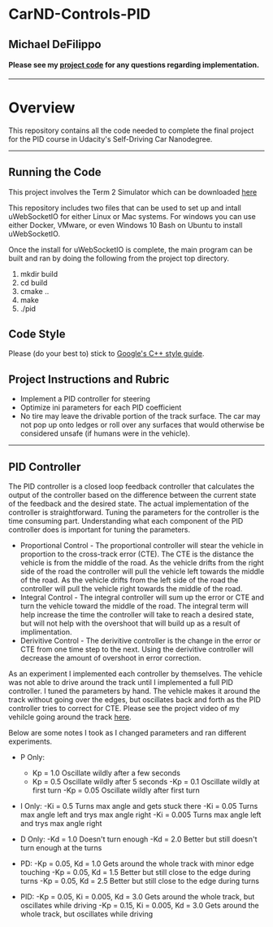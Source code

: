 # CarND-Controls-PID 

## Michael DeFilippo

#### Please see my [project code](https://github.com/mikedef/CarND-PID-Control-Project) for any questions regarding implementation.
---

# Overview
This repository contains all the code needed to complete the final project for the PID course in Udacity's Self-Driving Car Nanodegree.

---
## Running the Code
This project involves the Term 2 Simulator which can be downloaded [here](https://github.com/udacity/self-driving-car-sim/releases)

This repository includes two files that can be used to set up and intall uWebSocketIO for either Linux or Mac systems. For windows you can use either Docker, VMware, or even Windows 10 Bash on Ubuntu to install uWebSocketIO.

Once the install for uWebSocketIO is complete, the main program can be built and ran by doing the following from the project top directory.

1. mkdir build
2. cd build
3. cmake ..
4. make
5. ./pid

## Code Style

Please (do your best to) stick to [Google's C++ style guide](https://google.github.io/styleguide/cppguide.html).

## Project Instructions and Rubric
 - Implement a PID controller for steering
 - Optimize ini parameters for each PID coefficient
 - No tire may leave the drivable portion of the track surface. The car may not pop up onto ledges or roll over any surfaces that would otherwise be considered unsafe (if humans were in the vehicle).

---
## PID Controller
The PID controller is a closed loop feedback controller that calculates the output of the controller based on the difference between the current state of the feedback and the desired state. The actual implementation of the controller is straightforward. Tuning the parameters for the controller is the time consuming part. Understanding what each component of the PID controller does is important for tuning the parameters. 
 - Proportional Control - The proportional controller will stear the vehicle in proportion to the cross-track error (CTE). The CTE is the distance the vehicle is from the middle of the road. As the vehicle drifts from the right side of the road the controller will pull the vehicle left towards the middle of the road. As the vehicle drifts from the left side of the road the controller will pull the vehicle right towards the middle of the road. 
 - Integral Control - The integral controller will sum up the error or CTE and turn the vehicle toward the middle of the road. The integral term will help increase the time the controller will take to reach a desired state, but will not help with the overshoot that will build up as a result of implimentation. 
 - Derivitive Control - The derivitive controller is the change in the error or CTE from one time step to the next. Using the derivitive controller will decrease the amount of overshoot in error correction. 
 
As an experiment I implemented each controller by themselves. The vehicle was not able to drive around the track until I implemented a full PID controller. I tuned the parameters by hand. The vehicle makes it around the track without going over the edges, but oscillates back and forth as the PID controller tries to correct for CTE. Please see the project video of my vehilcle going around the track [here](https://youtu.be/vbkYn6jW1gM). 

Below are some notes I took as I changed parameters and ran different experiments. 
 - P Only:
    * Kp = 1.0     Oscillate wildly after a few seconds
    * Kp = 0.5     Oscillate wildly after 5 seconds
    -Kp = 0.1     Oscillate wildly at first turn
    -Kp = 0.05    Oscillate wildly after first turn

 - I Only:
    -Ki = 0.5     Turns max angle and gets stuck there
    -Ki = 0.05    Turns max angle left and trys max angle right
    -Ki = 0.005   Turns max angle left and trys max angle right

 - D Only:
    -Kd = 1.0     Doesn't turn enough
    -Kd = 2.0     Better but still doesn't turn enough at the turns

 - PD:
    -Kp = 0.05, Kd = 1.0
      Gets around the whole track with minor edge touching
    -Kp = 0.05, Kd = 1.5
      Better but still close to the edge during turns
    -Kp = 0.05, Kd = 2.5
      Better but still close to the edge during turns

 - PID:
    -Kp = 0.05, Ki = 0.005, Kd = 3.0
      Gets around the whole track, but oscillates while driving
    -Kp = 0.15, Ki = 0.005, Kd = 3.0
      Gets around the whole track, but oscillates while driving

